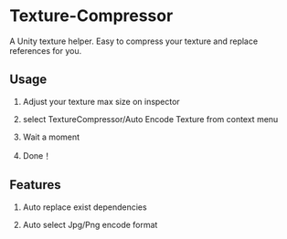 # Texture-Compressor
A Unity texture helper. Easy to compress your texture and replace references for you.

## Usage

1. Adjust your texture max size on inspector

3. select TextureCompressor/Auto Encode Texture from context menu

4. Wait a moment

5. Done！

## Features

1. Auto replace exist dependencies

2. Auto select Jpg/Png encode format
